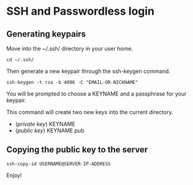 # SSH and Passwordless login

## Generating keypairs

Move into the ~/.ssh/ directory in your user home.

```
cd ~/.ssh/
```

Then generate a new keypair through the ssh-keygen command.

```
ssh-keygen -t rsa -b 4096 -C "EMAIL-OR-NICKNAME"
```

You will be prompted to choose a KEYNAME and a passphrase for your keypair.

This command will create two new keys into the current directory.

- (*private key*) KEYNAME
- (*public key*) KEYNAME.pub

## Copying the public key to the server

```
ssh-copy-id USERNAME@SERVER-IP-ADDRESS
```

Enjoy!
